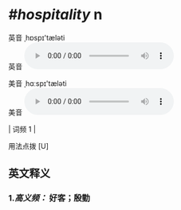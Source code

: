 # ***\#hospitality*** n
英音 ˌhɒspɪ'tæləti  
英音
<audio src="./media/hospitality-B.aac" controls="controls"></audio>

美音 ˌhɑːspɪ'tæləti  
美音
<audio src="./media/hospitality.aac" controls="controls"></audio>



| 词频 1 |  

用法点拨  [U]

英文释义
---
### 1.*高义频：* **好客；殷勤**  


